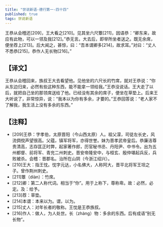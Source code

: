 ```yaml
---
title: "世说新语-德行第一-四十四"
published: true
tags: 世说新语
---
```


王恭从会稽还[209]，王大看之[210]。见其坐六尺簟[211]，因语恭：“卿东来，故应有此物，可以一领及我[212]。”恭无言。大去后，即举所坐者送之。既无余席，便坐荐上[213]。后大闻之，甚惊，曰：“吾本谓卿多[214]，故求耳。”对曰：“丈人不悉恭[215]，恭作人无长物[216]。”

## 【译文】

王恭从会稽回来，族叔王大去看望他。见他坐的六尺长的竹席，就对王恭说：“你从东边归来，必然有些这种东西，能不能拿一领给我。”王恭没说话。王大走了以后，就把自己坐的那领席送给了他。已经没有其余的席子，便坐在草垫上。后来王大听说了，非常惊异，说：“我本以为你有多余，才要的。”王恭回答说：“老人家不了解我，我生活上没有多余的东西。”

## 【注释】

- [209]王恭：字孝伯，太原晋阳（今山西太原）人。祖父濛，司徒左长史，风流倜傥声望很高。父蕴，镇军将军，亦得世誉。妹为晋孝武帝皇后。恭廉洁尊贵清高，志存匡正时弊，起家著作郎，历官秘书丞、丹阳尹、中书令。出为五州都督、前将军、青兖二州刺史。晋安帝隆安中，与桓玄、殷仲堪起兵反，兵败被杀。会稽：晋郡名。治所在山阴（今浙江绍兴）。
- [210]王大：指王忱。忱字元达，小名佛大，人称阿大，晋平北将军王坦之子。曾作荆州刺史。
- [211]簟（diàn）：竹席。
- [212]卿：第二人称代词。相当于“你”。用于上称下，尊称卑。故：必然，必定。及：给予。
- [213]荐：草垫。
- [214]本谓：本来以为。谓，以为。
- [215]丈人：对年长者的敬称。王忱是王恭族叔。
- [216]作人：做人，为人处世。长（zhàng）物：多余的东西。后有成语“别无长物”。